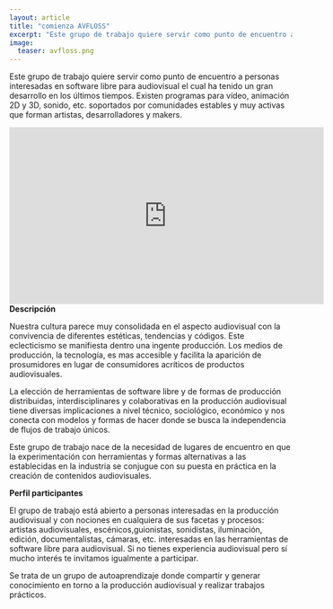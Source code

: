 ```yaml
---
layout: article
title: "comienza AVFLOSS"
excerpt: "Este grupo de trabajo quiere servir como punto de encuentro a personas interesadas en software libre para audiovisual."
image:
  teaser: avfloss.png
---
```

<p>
Este grupo de trabajo quiere servir como punto de encuentro a personas interesadas en software libre para audiovisual el cual ha tenido un gran desarrollo en los últimos tiempos.
Existen programas para vídeo, animación 2D y 3D, sonido, etc. soportados por comunidades
estables y muy activas que forman artistas, desarrolladores y makers.
</p>
<iframe width="560" height="315" src="https://www.youtube.com/embed/TbQgwIwUJck" frameborder="0" allowfullscreen></iframe>
<strong>Descripción</strong>
<p>
Nuestra cultura parece muy consolidada en el aspecto audiovisual con la convivencia de diferentes estéticas, tendencias y códigos. Este eclecticismo se manifiesta dentro una ingente producción. Los medios de producción, la tecnología, es mas accesible y facilita la aparición de prosumidores en lugar de consumidores acríticos de productos audiovisuales.
</p>
<p>
La elección de herramientas de software libre y de formas de producción distribuidas, interdisciplinares y colaborativas en la producción audiovisual tiene diversas implicaciones a nivel técnico, sociológico, económico y nos conecta con modelos y formas de hacer donde se busca la independencia de flujos de trabajo únicos.
</p>
<p>
Este grupo de trabajo nace de la necesidad de lugares de encuentro en que la experimentación con herramientas y formas alternativas a las establecidas en la industria se conjugue con su puesta en práctica en la creación de contenidos audiovisuales.
</p>
<strong>Perfil participantes</strong>
<p>
El grupo de trabajo está abierto a personas interesadas en la producción audiovisual y con nociones en cualquiera de sus facetas y procesos: artistas audiovisuales, escénicos,guionistas, sonidistas, iluminación, edición, documentalistas, cámaras, etc. interesadas en las herramientas de software libre para audiovisual. Si no tienes experiencia audiovisual pero sí mucho interés te invitamos igualmente a participar.
</p>
<p>
Se trata de un grupo de autoaprendizaje donde compartir y generar conocimiento en torno a la producción audiovisual y realizar trabajos prácticos.
</p>

